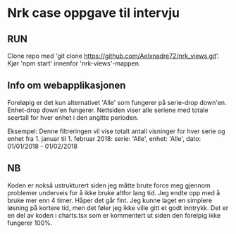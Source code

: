 # Nrk case oppgave til intervju

## RUN
Clone repo med 'git clone https://github.com/Aelxnadre72/nrk_views.git'.
Kjør 'npm start' innenfor 'nrk-views'-mappen.

## Info om webapplikasjonen
Foreløpig er det kun alternativet 'Alle' som fungerer på serie-drop down'en. Enhet-drop down'en fungerer.
Nettsiden viser alle seriene med totale seertall for hver enhet i den angitte perioden.

Eksempel: Denne filtreringen vil vise totalt antall visninger for hver serie og enhet fra 1. januar til 1. februar 2018:
serie: 'Alle', enhet: 'Alle', dato: 01/01/2018 - 01/02/2018

## NB
Koden er nokså ustrukturert siden jeg måtte brute force meg gjennom problemer underveis for å ikke bruke altfor lang tid.
Jeg endte opp med å bruke mer enn 4 timer. Håper det går fint. Jeg kunne laget en simplere løsning på kortere tid, men 
det føler jeg ikke ville gitt et godt inntrykk. Det er en del av koden i charts.tsx som er kommentert ut siden den forelpig 
ikke fungerer 100%.